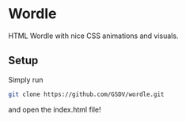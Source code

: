 # Wordle
HTML Wordle with nice CSS animations and visuals.

## Setup
Simply run
 ```bash
 git clone https://github.com/GSDV/wordle.git
 ```
and open the index.html file!

